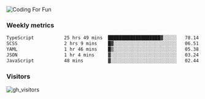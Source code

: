 ![Coding For Fun](https://glitch-art.vercel.app/api/simple?word=<Rise%20/>)

### Weekly metrics

<!--START_SECTION:waka-->

```txt
TypeScript           25 hrs 49 mins  ███████████████████▓░░░░░   78.14 %
SCSS                 2 hrs 9 mins    █▓░░░░░░░░░░░░░░░░░░░░░░░   06.51 %
YAML                 1 hr 46 mins    █▒░░░░░░░░░░░░░░░░░░░░░░░   05.38 %
JSON                 1 hr 4 mins     ▓░░░░░░░░░░░░░░░░░░░░░░░░   03.24 %
JavaScript           48 mins         ▓░░░░░░░░░░░░░░░░░░░░░░░░   02.44 %
```

<!--END_SECTION:waka-->


### Visitors
![gh_visitors](https://profile-counter.glitch.me/okyiww/count.svg)